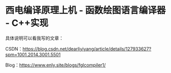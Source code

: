 # 西电编译原理上机 - 函数绘图语言编译器 - C++实现

具体说明可以看我写的文章：

CSDN：https://blog.csdn.net/dearliyiyang/article/details/127933627?spm=1001.2014.3001.5501

Blog：https://www.enly.site/blogs/fglcompiler1/
